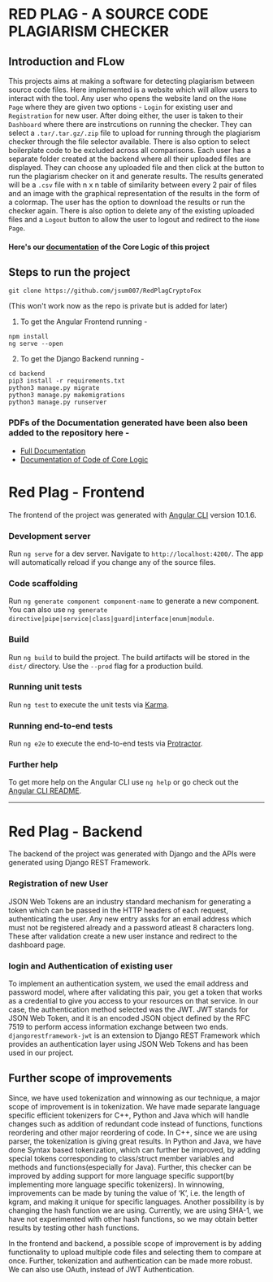 # RED PLAG - A SOURCE CODE PLAGIARISM CHECKER

## Introduction and FLow

This projects aims at making a software for detecting plagiarism between source code files. Here implemented is a website which will allow users to interact with the tool. Any user who opens the website land on the `Home Page` where they are given two options - `Login` for existing user and `Registration` for new user. After doing either, the user is taken to their `Dashboard` where there are instrcutions on running the checker. They can select a `.tar/.tar.gz/.zip` file to upload for running through the plagiarism checker through the file selector available. There is also option to select boilerplate code to be excluded across all comparisons. Each user has a separate folder created at the backend where all their uploaded files are displayed. They can choose any uploaded file and then click at the button to run the plagiarism checker on it and generate results. The results generated will be a `.csv` file with n x n table of similarity between every 2 pair of files and an image with the graphical representation of the results in the form of a colormap. The user has the option to download the results or run the checker again. There is also option to delete any of the existing uploaded files and a `Logout` button to allow the user to logout and redirect to the `Home Page`. 

#### Here's our [documentation](https://docs.google.com/document/d/1QwUatFlK9yukOeORm25qPnayoxSLF8khmCQbObGzxOM/edit?usp=sharing) of the Core Logic of this project

## Steps to run the project 

`git clone https://github.com/jsum007/RedPlagCryptoFox`

(This won't work now as the repo is private but is added for later)

1. To get the Angular Frontend running - <br>
```
npm install
ng serve --open
````

2. To get the Django Backend running - <br>
```
cd backend
pip3 install -r requirements.txt
python3 manage.py migrate
python3 manage.py makemigrations
python3 manage.py runserver
```

### PDFs of the Documentation generated have been also been added to the repository here -
* [Full Documentation](./Final_Documentation_CryptoFox.pdf)
* [Documentation of Code of Core Logic](./Code-Documentation.pdf)




# Red Plag - Frontend <a name="front"></a>

The frontend of the project was generated with [Angular CLI](https://github.com/angular/angular-cli) version 10.1.6.

### Development server

Run `ng serve` for a dev server. Navigate to `http://localhost:4200/`. The app will automatically reload if you change any of the source files.

### Code scaffolding

Run `ng generate component component-name` to generate a new component. You can also use `ng generate directive|pipe|service|class|guard|interface|enum|module`.

### Build

Run `ng build` to build the project. The build artifacts will be stored in the `dist/` directory. Use the `--prod` flag for a production build.

### Running unit tests

Run `ng test` to execute the unit tests via [Karma](https://karma-runner.github.io).

### Running end-to-end tests

Run `ng e2e` to execute the end-to-end tests via [Protractor](http://www.protractortest.org/).

### Further help

To get more help on the Angular CLI use `ng help` or go check out the [Angular CLI README](https://github.com/angular/angular-cli/blob/master/README.md).

****** 

# Red Plag - Backend

The backend of the project was generated with Django and the APIs were generated using Django REST Framework. 

### Registration of new User

JSON Web Tokens are an industry standard mechanism for generating a token which can be passed in the HTTP headers of each request, authenticating the user. Any new entry assks for an email address which must not be registered already and a password atleast 8 characters long. These after validation create a new user instance and redirect to the dashboard page.


### login and Authentication of existing user

To implement an authentication system, we used the email address and password model, where after validating this pair, you get a token that works as a credential to give you access to your resources on that service. In our case, the authentication method selected was the JWT. JWT stands for JSON Web Token, and it is an encoded JSON object defined by the RFC 7519 to perform access information exchange between two ends. `djangorestframework-jwt` is an extension to Django REST Framework which provides an authentication layer using JSON Web Tokens and has been used in our project.


## Further scope of improvements

Since, we have used tokenization and winnowing as our technique, a major scope of improvement is in tokenization. We have made separate language specific efficient tokenizers for C++, Python and Java which will handle changes such as addition of redundant code instead of functions, functions reordering and other major reordering of code.
In C++, since we are using parser, the tokenization is giving great results. In Python and Java, we have done Syntax based tokenization, which can further be improved, by adding special tokens corresponding to class/struct member variables and methods and functions(especially for Java). Further, this checker can be improved by adding support for more language specific support(by implementing more language specific tokenizers).
In winnowing, improvements can be made by tuning the value of ‘K’, i.e. the length of kgram, and making it unique for specific languages. Another possibility is by changing the hash function we are using. Currently, we are using SHA-1, we have not experimented with other hash functions, so we may obtain better results by testing other hash functions.

In the frontend and backend, a possible scope of improvement is by adding functionality to upload multiple code files and selecting them to compare at once. 
Further, tokenization and authentication can be made more robust. We can also use OAuth, instead of JWT Authentication.

